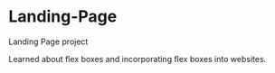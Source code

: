 # Landing-Page
Landing Page project

Learned about flex boxes and incorporating flex boxes into websites.
